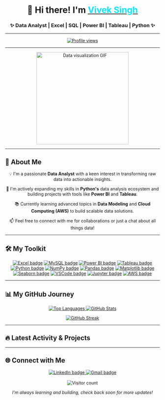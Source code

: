 <h1 align="center">
  🚀 Hi there! I'm <a href="https://github.com/viveksingh052"><span style="color:#00E7FF;">Vivek Singh</span></a>
</h1>
<h3 align="center">
  ✨ Data Analyst | Excel | SQL | Power BI | Tableau | Python ✨
</h3>

---

<p align="center">
  <a href="https://github.com/viveksingh052">
    <img src="https://komarev.com/ghpvc/?username=viveksingh052&style=for-the-badge&color=dc143c" alt="Profile views" />
  </a>
</p>

---

<div align="center">
  <img src="https://raw.githubusercontent.com/rahulbanerjee26/githubProfileReadmeGenerator/main/gifs/data.gif" width="300" alt="Data visualization GIF"/>
</div>

---

## 🎯 About Me

<div align="center">
  <p>💡 I'm a passionate <strong>Data Analyst</strong> with a keen interest in transforming raw data into actionable insights.</p>
  <p>🚀 I'm actively expanding my skills in <strong>Python's</strong> data analysis ecosystem and building projects with tools like <strong>Power BI</strong> and <strong>Tableau</strong>.</p>
  <p>📚 Currently learning advanced topics in <strong>Data Modeling</strong> and <strong>Cloud Computing (AWS)</strong> to build scalable data solutions.</p>
  <p>📫 Feel free to connect with me for collaborations or just a chat about all things data!</p>
</div>

---

## 🛠 My Toolkit

<p align="center">
  <a href="#"><img src="https://img.shields.io/badge/Excel-217346?style=for-the-badge&logo=microsoft-excel&logoColor=white" alt="Excel badge"/></a>
  <a href="#"><img src="https://img.shields.io/badge/MySQL-4479A1?style=for-the-badge&logo=mysql&logoColor=white" alt="MySQL badge"/></a>
  <a href="#"><img src="https://img.shields.io/badge/Power_BI-F2C811?style=for-the-badge&logo=powerbi&logoColor=black" alt="Power BI badge"/></a>
  <a href="#"><img src="https://img.shields.io/badge/Tableau-E97627?style=for-the-badge&logo=tableau&logoColor=white" alt="Tableau badge"/></a>
  <br/>
  <a href="#"><img src="https://img.shields.io/badge/Python-3776AB?style=for-the-badge&logo=python&logoColor=white" alt="Python badge"/></a>
  <a href="#"><img src="https://img.shields.io/badge/NumPy-013243?style=for-the-badge&logo=numpy&logoColor=white" alt="NumPy badge"/></a>
  <a href="#"><img src="https://img.shields.io/badge/Pandas-150458?style=for-the-badge&logo=pandas&logoColor=white" alt="Pandas badge"/></a>
  <a href="#"><img src="https://img.shields.io/badge/Matplotlib-003B57?style=for-the-badge&logo=plotly&logoColor=white" alt="Matplotlib badge"/></a>
  <br/>
  <a href="#"><img src="https://img.shields.io/badge/Seaborn-0F52BA?style=for-the-badge&logo=python&logoColor=white" alt="Seaborn badge"/></a>
  <a href="#"><img src="https://img.shields.io/badge/VSCode-007ACC?style=for-the-badge&logo=visualstudiocode&logoColor=white" alt="VSCode badge"/></a>
  <a href="#"><img src="https://img.shields.io/badge/Jupyter-F37626?style=for-the-badge&logo=jupyter&logoColor=white" alt="Jupyter badge"/></a>
  <a href="#"><img src="https://img.shields.io/badge/AWS-FF9900?style=for-the-badge&logo=amazonaws&logoColor=white" alt="AWS badge"/></a>
</p>

---

## 📊 My GitHub Journey

<p align="center">
  <a href="https://github.com/viveksingh052">
    <img src="https://github-readme-stats.vercel.app/api/top-langs/?username=viveksingh052&layout=compact&theme=radical&hide_border=true&card_width=490" alt="Top Languages"/>
  </a>
  <a href="https://github.com/viveksingh052">
    <img src="https://github-readme-stats.vercel.app/api?username=viveksingh052&show_icons=true&theme=radical&hide_border=true&card_width=490" alt="GitHub Stats"/>
  </a>
</p>

<p align="center">
  <a href="https://github.com/viveksingh052">
    <img src="https://github-readme-streak-stats.herokuapp.com/?user=viveksingh052&theme=radical&hide_border=true" alt="GitHub Streak"/>
  </a>
</p>

---

## 🔥 Latest Activity & Projects

---

## 🌐 Connect with Me

<div align="center">
  <a href="https://www.linkedin.com/in/viveksingh52/">
    <img src="https://img.shields.io/badge/LinkedIn-0077B5?style=for-the-badge&logo=linkedin&logoColor=white" alt="LinkedIn badge"/>
  </a>
  <a href="mailto:vivekvs2927@gmail.com">
    <img src="https://img.shields.io/badge/Gmail-D14836?style=for-the-badge&logo=gmail&logoColor=white" alt="Gmail badge"/>
  </a>
</div>

<br/>

<div align="center">
  <img src="https://visitor-badge.laobi.icu/badge?page_id=viveksingh052.viveksingh052&left_text=Visitors&right_text=Count&style=for-the-badge" alt="Visitor count"/>
</div>

<p align="center"><i>I'm always learning and building, check back soon for more updates!</i></p>
